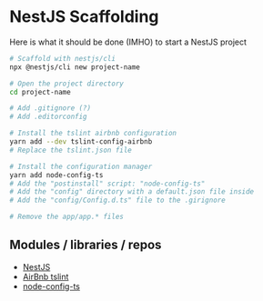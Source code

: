 # NestJS Scaffolding

Here is what it should be done (IMHO) to start a NestJS project

```bash
# Scaffold with nestjs/cli
npx @nestjs/cli new project-name

# Open the project directory
cd project-name

# Add .gitignore (?)
# Add .editorconfig

# Install the tslint airbnb configuration
yarn add --dev tslint-config-airbnb
# Replace the tslint.json file

# Install the configuration manager
yarn add node-config-ts
# Add the "postinstall" script: "node-config-ts"
# Add the "config" directory with a default.json file inside
# Add the "config/Config.d.ts" file to the .girignore

# Remove the app/app.* files
```

## Modules / libraries / repos

- [NestJS](https://github.com/nestjs/nest)
- [AirBnb tslint](https://github.com/progre/tslint-config-airbnb)
- [node-config-ts](https://github.com/tusharmath/node-config-ts)
